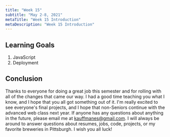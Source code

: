 ```yaml
---
title: "Week 15"
subtitle: "May 2-8, 2021"
metaTitle: "Week 15 Introduction"
metaDescription: "Week 15 Introduction"
---
```


## Learning Goals
1. JavaScript
1. Deployment

## Conclusion
Thanks to everyone for doing a great job this semester and for rolling with all of the changes that came our way. I had a good time teaching you what I know, and I hope that you all got something out of it. I'm really excited to see everyone's final projects, and I hope that non-Seniors continue with the advanced web class next year. If anyone has any questions about anything in the future, please email me at <a href="mailto:kauffmanes@gmail.com">kauffmanes@gmail.com</a>. I will always be around to answer questions about resumes, jobs, code, projects, or my favorite breweries in Pittsburgh. I wish you all luck!